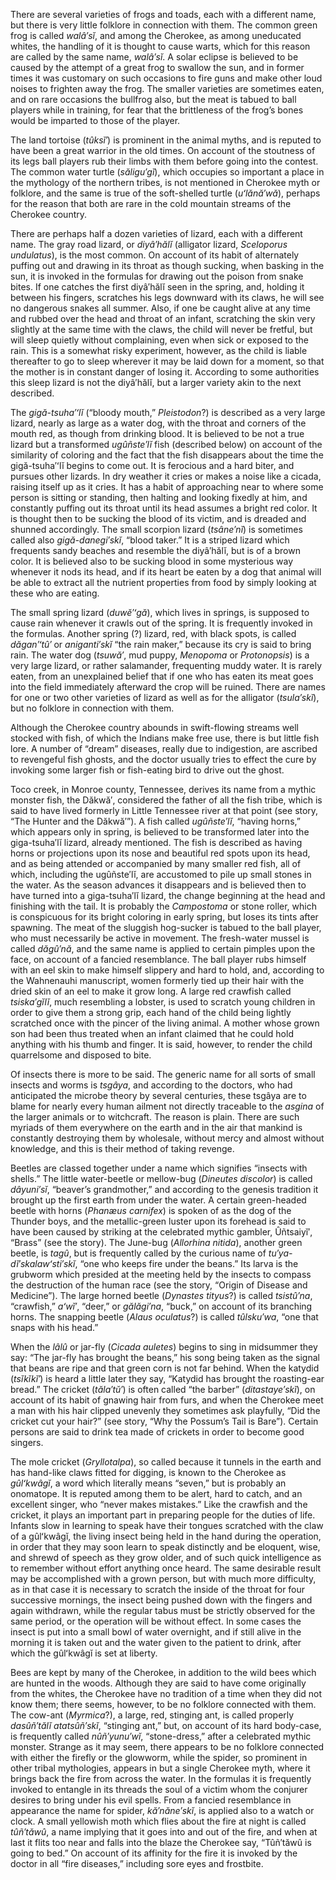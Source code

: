There are several varieties of frogs and toads, each with a different name, but there is very little folklore in connection with them. The common green frog is called _walâ′sĭ_, and among the Cherokee, as among uneducated whites, the handling of it is thought to cause warts, which for this reason are called by the same name, _walâ′sĭ_. A solar eclipse is believed to be caused by the attempt of a great frog to swallow the sun, and in former times it was customary on such occasions to fire guns and make other loud noises to frighten away the frog. The smaller varieties are sometimes eaten, and on rare occasions the bullfrog also, but the meat is tabued to ball players while in training, for fear that the brittleness of the frog’s bones would be imparted to those of the player.

The land tortoise (_tûksĭ′_) is prominent in the animal myths, and is reputed to have been a great warrior in the old times. On account of the stoutness of its legs ball players rub their limbs with them before going into the contest. The common water turtle (_săligu′gĭ_), which occupies so important a place in the mythology of the northern tribes, is not mentioned in Cherokee myth or folklore, and the same is true of the soft-shelled turtle (_uʻlănă′wă_), perhaps for the reason that both are rare in the cold mountain streams of the Cherokee country.

There are perhaps half a dozen varieties of lizard, each with a different name. The gray road lizard, or _diyâ′hălĭ_ (alligator lizard, _Sceloporus undulatus_), is the most common. On account of its habit of alternately puffing out and drawing in its throat as though sucking, when basking in the sun, it is invoked in the formulas for drawing out the poison from snake bites. If one catches the first diyâ′hălĭ seen in the spring, and, holding it between his fingers, scratches his legs downward with its claws, he will see no dangerous snakes all summer. Also, if one be caught alive at any time and rubbed over the head and throat of an infant, scratching the skin very slightly at the same time with the claws, the child will never be fretful, but will sleep quietly without complaining, even when sick or exposed to the rain. This is a somewhat risky experiment, however, as the child is liable thereafter to go to sleep wherever it may be laid down for a moment, so that the mother is in constant danger of losing it. According to some authorities this sleep lizard is not the diyâ′hălĭ, but a larger variety akin to the next described.

The _gigă-tsuha′ʻlĭ_ (“bloody mouth,” _Pleistodon_?) is described as a very large lizard, nearly as large as a water dog, with the throat and corners of the mouth red, as though from drinking blood. It is believed to be not a true lizard but a transformed _ugûñste′lĭ_ fish (described below) on account of the similarity of coloring and the fact that the fish disappears about the time the gigă-tsuha′ʻlĭ begins to come out. It is ferocious and a hard biter, and pursues other lizards. In dry weather it cries or makes a noise like a cicada, raising itself up as it cries. It has a habit of approaching near to where some person is sitting or standing, then halting and looking fixedly at him, and constantly puffing out its throat until its head assumes a bright red color. It is thought then to be sucking the blood of its victim, and is dreaded and shunned accordingly. The small scorpion lizard (_tsâne′nĭ_) is sometimes called also _gigă-danegi′skĭ_, “blood taker.” It is a striped lizard which frequents sandy beaches and resemble the diyâ′hălĭ, but is of a brown color. It is believed also to be sucking blood in some mysterious way whenever it nods its head, and if its heart be eaten by a dog that animal will be able to extract all the nutrient properties from food by simply looking at these who are eating.

The small spring lizard (_duwĕ′ʻgă_), which lives in springs, is supposed to cause rain whenever it crawls out of the spring. It is frequently invoked in the formulas. Another spring (?) lizard, red, with black spots, is called _dăgan′ʻtû′_ or _aniganti′skĭ_ “the rain maker,” because its cry is said to bring rain. The water dog (_tsuwă′_, mud puppy, _Menopoma_ or _Protonopsis_) is a very large lizard, or rather salamander, frequenting muddy water. It is rarely eaten, from an unexplained belief that if one who has eaten its meat goes into the field immediately afterward the crop will be ruined. There are names for one or two other varieties of lizard as well as for the alligator (_tsula′skĭ_), but no folklore in connection with them.

Although the Cherokee country abounds in swift-flowing streams well stocked with fish, of which the Indians make free use, there is but little fish lore. A number of “dream” diseases, really due to indigestion, are ascribed to revengeful fish ghosts, and the doctor usually tries to effect the cure by invoking some larger fish or fish-eating bird to drive out the ghost.

Toco creek, in Monroe county, Tennessee, derives its name from a mythic monster fish, the Dăkwă′, considered the father of all the fish tribe, which is said to have lived formerly in Little Tennessee river at that point (see story, “The Hunter and the Dăkwă′”). A fish called _ugûñste′lĭ_, “having horns,” which appears only in spring, is believed to be transformed later into the giga-tsuha′lĭ lizard, already mentioned. The fish is described as having horns or projections upon its nose and beautiful red spots upon its head, and as being attended or accompanied by many smaller red fish, all of which, including the ugûñste′lĭ, are accustomed to pile up small stones in the water. As the season advances it disappears and is believed then to have turned into a giga-tsuha′lĭ lizard, the change beginning at the head and finishing with the tail. It is probably the _Campostoma_ or stone roller, which is conspicuous for its bright coloring in early spring, but loses its tints after spawning. The meat of the sluggish hog-sucker is tabued to the ball player, who must necessarily be active in movement. The fresh-water mussel is called _dăgû′nă_, and the same name is applied to certain pimples upon the face, on account of a fancied resemblance. The ball player rubs himself with an eel skin to make himself slippery and hard to hold, and, according to the Wahnenauhi manuscript, women formerly tied up their hair with the dried skin of an eel to make it grow long. A large red crawfish called _tsiska′gĭlĭ_, much resembling a lobster, is used to scratch young children in order to give them a strong grip, each hand of the child being lightly scratched once with the pincer of the living animal. A mother whose grown son had been thus treated when an infant claimed that he could hold anything with his thumb and finger. It is said, however, to render the child quarrelsome and disposed to bite.

Of insects there is more to be said. The generic name for all sorts of small insects and worms is _tsgâya_, and according to the doctors, who had anticipated the microbe theory by several centuries, these tsgâya are to blame for nearly every human ailment not directly traceable to the _asgina_ of the larger animals or to witchcraft. The reason is plain. There are such myriads of them everywhere on the earth and in the air that mankind is constantly destroying them by wholesale, without mercy and almost without knowledge, and this is their method of taking revenge.

Beetles are classed together under a name which signifies “insects with shells.” The little water-beetle or mellow-bug (_Dineutes discolor_) is called _dâyuni′sĭ_, “beaver’s grandmother,” and according to the genesis tradition it brought up the first earth from under the water. A certain green-headed beetle with horns (_Phanæus carnifex_) is spoken of as the dog of the Thunder boys, and the metallic-green luster upon its forehead is said to have been caused by striking at the celebrated mythic gambler, Ûñtsaiyĭ′, “Brass” (see the story). The June-bug (_Allorhina nitida_), another green beetle, is _tagû_, but is frequently called by the curious name of _tu′ya-dĭ′skalawʻsti′skĭ_, “one who keeps fire under the beans.” Its larva is the grubworm which presided at the meeting held by the insects to compass the destruction of the human race (see the story, “Origin of Disease and Medicine”). The large horned beetle (_Dynastes tityus_?) is called _tsistû′na_, “crawfish,” _aʻwĭ′_, “deer,” or _gălăgi′na_, “buck,” on account of its branching horns. The snapping beetle (_Alaus oculatus_?) is called _tûlsku′wa_, “one that snaps with his head.”

When the _lâlû_ or jar-fly (_Cicada auletes_) begins to sing in midsummer they say: “The jar-fly has brought the beans,” his song being taken as the signal that beans are ripe and that green corn is not far behind. When the katydid (_tsĭkĭkĭ′_) is heard a little later they say, “Katydid has brought the roasting-ear bread.” The cricket (_tăla′tŭ′_) is often called “the barber” (_ditastaye′skĭ_), on account of its habit of gnawing hair from furs, and when the Cherokee meet a man with his hair clipped unevenly they sometimes ask playfully, “Did the cricket cut your hair?” (see story, “Why the Possum’s Tail is Bare”). Certain persons are said to drink tea made of crickets in order to become good singers.

The mole cricket (_Gryllotalpa_), so called because it tunnels in the earth and has hand-like claws fitted for digging, is known to the Cherokee as _gûlʻkwâgĭ_, a word which literally means “seven,” but is probably an onomatope. It is reputed among them to be alert, hard to catch, and an excellent singer, who “never makes mistakes.” Like the crawfish and the cricket, it plays an important part in preparing people for the duties of life. Infants slow in learning to speak have their tongues scratched with the claw of a gûlʻkwâgĭ, the living insect being held in the hand during the operation, in order that they may soon learn to speak distinctly and be eloquent, wise, and shrewd of speech as they grow older, and of such quick intelligence as to remember without effort anything once heard. The same desirable result may be accomplished with a grown person, but with much more difficulty, as in that case it is necessary to scratch the inside of the throat for four successive mornings, the insect being pushed down with the fingers and again withdrawn, while the regular tabus must be strictly observed for the same period, or the operation will be without effect. In some cases the insect is put into a small bowl of water overnight, and if still alive in the morning it is taken out and the water given to the patient to drink, after which the gûlʻkwâgĭ is set at liberty.

Bees are kept by many of the Cherokee, in addition to the wild bees which are hunted in the woods. Although they are said to have come originally from the whites, the Cherokee have no tradition of a time when they did not know them; there seems, however, to be no folklore connected with them. The cow-ant (_Myrmica_?), a large, red, stinging ant, is called properly _dasûñ′tălĭ atatsûñ′skĭ_, “stinging ant,” but, on account of its hard body-case, is frequently called _nûñ′yunu′wĭ_, “stone-dress,” after a celebrated mythic monster. Strange as it may seem, there appears to be no folklore connected with either the firefly or the glowworm, while the spider, so prominent in other tribal mythologies, appears in but a single Cherokee myth, where it brings back the fire from across the water. In the formulas it is frequently invoked to entangle in its threads the soul of a victim whom the conjurer desires to bring under his evil spells. From a fancied resemblance in appearance the name for spider, _kă′năne′skĭ_, is applied also to a watch or clock. A small yellowish moth which flies about the fire at night is called _tûñ′tăwû_, a name implying that it goes into and out of the fire, and when at last it flits too near and falls into the blaze the Cherokee say, “Tûñ′tăwû is going to bed.” On account of its affinity for the fire it is invoked by the doctor in all “fire diseases,” including sore eyes and frostbite.
